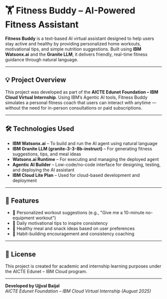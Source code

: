 # 🏋️ Fitness Buddy – AI-Powered Fitness Assistant

**Fitness Buddy** is a text-based AI virtual assistant designed to help users stay active and healthy by providing personalized home workouts, motivational tips, and simple nutrition suggestions. Built using **IBM Watsonx.ai** and the **Granite LLM**, it delivers friendly, real-time fitness guidance through natural language.

---

## 💡 Project Overview

This project was developed as part of the **AICTE Edunet Foundation – IBM Cloud Virtual Internship**. Using IBM’s Agentic AI tools, Fitness Buddy simulates a personal fitness coach that users can interact with anytime — without the need for in-person consultations or paid subscriptions.

---

## 🛠️ Technologies Used

- **IBM Watsonx.ai** – To build and run the AI agent using natural language
- **IBM Granite LLM (granite-3-3-8b-instruct)** – For generating fitness suggestions, tips, and meal ideas
- **Watsonx.ai Runtime** – For executing and managing the deployed agent
- **Agentic AI Builder** – Low-code/no-code interface for designing, testing, and deploying the AI assistant
- **IBM Cloud Lite Plan** – Used for cloud-based development and deployment

---

## 🚀 Features

- 🏃 Personalized workout suggestions (e.g., "Give me a 10-minute no-equipment workout")
- 💬 Daily motivational tips to inspire consistency
- 🥗 Healthy meal and snack ideas based on user preferences
- 📅 Habit-building encouragement and consistency coaching

---

## 📜 License

This project is created for academic and internship learning purposes under the AICTE Edunet – IBM Cloud program.

---

**Developed by Ujjval Baijal**  
*AICTE Edunet Foundation – IBM Cloud Virtual Internship (August 2025)*
